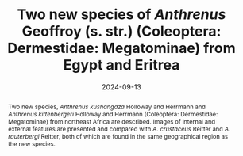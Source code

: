 ---
title: 'Two new species of <i>Anthrenus</i> Geoffroy (s. str.) (Coleoptera: Dermestidae: Megatominae) from Egypt and Eritrea'
date: '2024-09-13'
doi: ''
journal: Insecta Mundi
issue: '1071'
pagination: '1-8'
zoobank: 'urn:lsid:zoobank.org:pub:1C1FA786-3C4E-42F6-AC22-E6FFF07026D2'

authors:
  - first_name: 'Graham J.'
    last_name: 'Holloway'
    affiliation: 'Cole Museum of Zoology, Biological Sciences, HLS Building, University of Reading, Whiteknights, Reading RG6 6EX, UK'
    email: 'g.j.holloway@reading.ac.uk'
    orcid: 'https://orcid.org/0000-0003-0495-0313'

  - first_name: 'Andreas'
    last_name: 'Herrmann'
    affiliation: 'Bremervörder Strasse 123, 21682 Stade, Germany'
    email: 'herrmann@coleopterologie.de'
    orcid: 'https://orcid.org/0000-0001-5700-1125'


download: 'https://drive.google.com/file/d/105YjzVHs95-NR9Z9IShfsICSCkjwJrQ7'

supplementary: ''

keywords:
  - <i>Anthrenus aegyptiacus</i>
  - aedeagus
  - sternites
  - bursa copulatrix
  - taxonomy
  - identification
  
categories:
  - Coleoptera
  - Dermestidae
  - Megatominae
  
references:
  - authors: Adams RG.
    year: 1988
    title: '<i>Anthrenus olgae </i>Kalik new to Britain (Coleoptera: Dermestidae) with notes on its separation from <i>A. caucasicus </i>Reitter. Entomologists Gazette 39'
    pages: 207–212
    doi: 
    url: 
    access: 

  - authors: Háva J.
    year: 2014
    title: 'Dermestidae (Coleoptera) from Sudan deposited in the Finish Museum of Natural History, with description of a new species. Arquivos Entomolóxicos 10'
    pages: 99–105
    doi: 
    url: 
    access: 

  - authors: Háva J.
    year: 2022
    title: '<i>Anthrenus </i>(<i>Anthrenus</i>) <i>coacheorum </i>sp. nov. from Senegal (Coleoptera: Dermestidae: Megatominae). Faunitaxys 10'
    pages: 1–3
    doi: 
    url: 
    access: 

  - authors: Háva J.
    year: 2024
    title: 'Dermestidae World (Coleoptera).'
    pages: 
    doi: 
    url: http://dermestidae.wz.cz/world-dermestidae/
    access: (Last accessed February 18, 2024.)

  - authors: Herrmann A, Kadej M, Háva J.
    year: 2015
    title: 'A new species of <i>Anthrenus </i>Geoffroy, 1762 (Coleoptera: Dermestidae) from Dagestan. Folia Heyrovskyana, Series A 23'
    pages: 10–13
    doi: 
    url: 
    access: 

  - authors: Shorthouse DP.
    year: 2010
    title: 'SimpleMappr, an online tool to produce publication-quality point maps.'
    pages: 
    doi: 
    url: https://www.simplemappr.net
    access: (Last accessed February 19, 2024.)





abstract: 'Two new species, <i>Anthrenus kushangaza </i>Holloway and Herrmann and <i>Anthrenus kittenbergeri </i>Holloway and Herrmann (Coleoptera: Dermestidae: Megatominae) from northeast Africa are described. Images of internal and external features are presented and compared with <i>A. crustaceus </i>Reitter and <i>A. rauterbergi </i>Reitter, both of which are found in the same geographical region as the new species.'

---